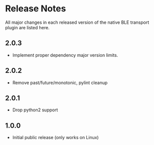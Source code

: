 # Release Notes

All major changes in each released version of the native BLE transport plugin are listed here.

## 2.0.3

- Implement proper dependency major version limits.

## 2.0.2

- Remove past/future/monotonic, pylint cleanup

## 2.0.1

- Drop python2 support

## 1.0.0

- Initial public release (only works on Linux)